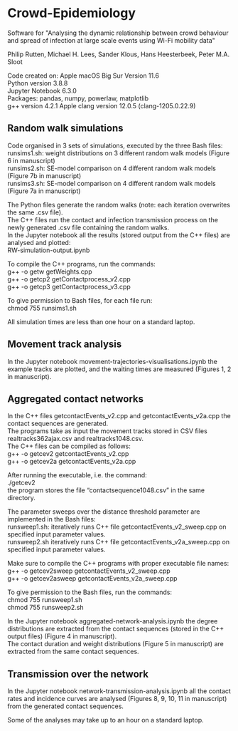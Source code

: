 # Crowd-Epidemiology

Software for "Analysing the dynamic relationship between crowd behaviour and spread of infection at large scale events using Wi-Fi mobility data"

Philip Rutten, Michael H. Lees, Sander Klous, Hans Heesterbeek, Peter M.A. Sloot

Code created on: Apple macOS Big Sur Version 11.6<br/>
Python version 3.8.8<br/>
Jupyter Notebook 6.3.0<br/>
Packages: pandas, numpy, powerlaw, matplotlib<br/>
g++ version 4.2.1 Apple clang version 12.0.5 (clang-1205.0.22.9)<br/>

## Random walk simulations

Code organised in 3 sets of simulations, executed by the three Bash files:<br/>
runsims1.sh: weight distributions on 3 different random walk models (Figure 6 in manuscript)<br/>
runsims2.sh: SE-model comparison on 4 different random walk models (Figure 7b in manuscript)<br/>
runsims3.sh: SE-model comparison on 4 different random walk models (Figure 7a in manuscript)<br/>

The Python files generate the random walks (note: each iteration overwrites the same .csv file).<br/>
The C++ files run the contact and infection transmission process on the newly generated .csv file containing the random walks.<br/>
In the Jupyter notebook all the results (stored output from the C++ files) are analysed and plotted:<br/>
RW-simulation-output.ipynb

To compile the C++ programs, run the commands:<br/>
g++ -o getw getWeights.cpp<br/>
g++ -o getcp2 getContactprocess_v2.cpp<br/>
g++ -o getcp3 getContactprocess_v3.cpp<br/>

To give permission to Bash files, for each file run:<br/>
chmod 755 runsims1.sh

All simulation times are less than one hour on a standard laptop.

## Movement track analysis

In the Jupyter notebook movement-trajectories-visualisations.ipynb the example tracks are plotted, and the waiting times are measured (Figures 1, 2 in manuscript).

## Aggregated contact networks

In the C++ files getcontactEvents_v2.cpp and getcontactEvents_v2a.cpp the contact sequences are generated.<br/>
The programs take as input the movement tracks stored in CSV files realtracks362ajax.csv and realtracks1048.csv.<br/>
The C++ files can be compiled as follows:<br/>
g++ -o getcev2 getcontactEvents_v2.cpp<br/>
g++ -o getcev2a getcontactEvents_v2a.cpp

After running the executable, i.e. the command:<br/>
./getcev2<br/>
the program stores the file “contactsequence1048.csv” in the same directory.<br/>

The parameter sweeps over the distance threshold parameter are implemented in the Bash files:<br/>
runsweep1.sh: iteratively runs C++ file getcontactEvents_v2_sweep.cpp on specified input parameter values.<br/>
runsweep2.sh iteratively runs C++ file getcontactEvents_v2a_sweep.cpp on specified input parameter values.

Make sure to compile the C++ programs with proper executable file names:<br/>
g++ -o getcev2sweep getcontactEvents_v2_sweep.cpp<br/>
g++ -o getcev2asweep getcontactEvents_v2a_sweep.cpp

To give permission to the Bash files, run the commands:<br/>
chmod 755 runsweep1.sh<br/>
chmod 755 runsweep2.sh

In the Jupyter notebook aggregated-network-analysis.ipynb the degree distributions are extracted from the contact sequences (stored in the C++ output files) (Figure 4 in manuscript).<br/>
The contact duration and weight distributions (Figure 5 in manuscript) are extracted from the same contact sequences.

## Transmission over the network

In the Jupyter notebook network-transmission-analysis.ipynb all the contact rates and incidence curves are analysed (Figures 8, 9, 10, 11 in manuscript) from the generated contact sequences.<br/>

Some of the analyses may take up to an hour on a standard laptop.
